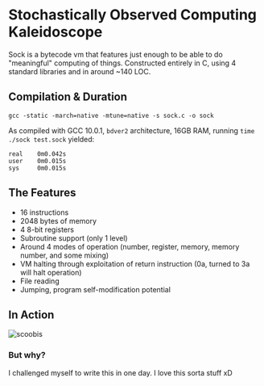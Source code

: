 # Stochastically Observed Computing Kaleidoscope
Sock is a bytecode vm that features just enough to be able to do "meaningful" computing of things. Constructed entirely in C, 
using 4 standard libraries and in around ~140 LOC.
## Compilation & Duration
`gcc -static -march=native -mtune=native -s sock.c -o sock`

As compiled with GCC 10.0.1, `bdver2` architecture, 16GB RAM, running `time ./sock test.sock` yielded:
```
real    0m0.042s
user    0m0.015s
sys     0m0.015s  
```
## The Features
* 16 instructions
* 2048 bytes of memory
* 4 8-bit registers
* Subroutine support (only 1 level)
* Around 4 modes of operation (number, register, memory, memory number, and some mixing)
* VM halting through exploitation of return instruction (0a, turned to 3a will halt operation)
* File reading
* Jumping, program self-modification potential
## In Action
![scoobis](https://cdn.discordapp.com/attachments/517928649727541248/713124772082614302/notepad_2020-05-21_17-09-58.png)

### But why?
I challenged myself to write this in one day. I love this sorta stuff xD
